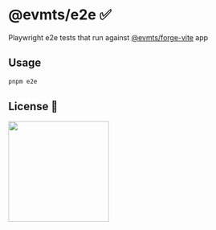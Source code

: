 # @evmts/e2e :white_check_mark:

Playwright e2e tests that run against [@evmts/forge-vite](../examples/forge-vite/) app

## Usage

```bash
pnpm e2e
```

## License 📄

<a href="./LICENSE"><img src="https://user-images.githubusercontent.com/35039927/231030761-66f5ce58-a4e9-4695-b1fe-255b1bceac92.png" width="200" /></a>
